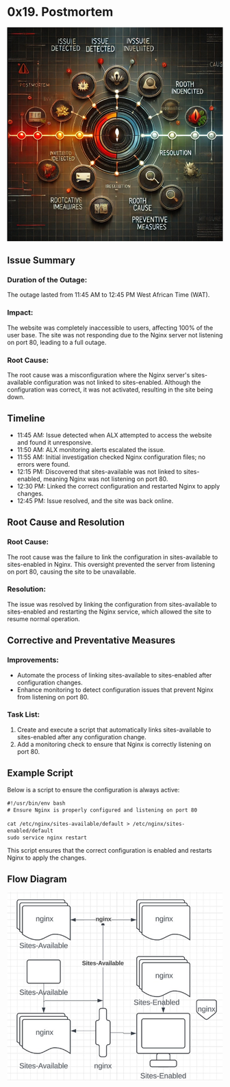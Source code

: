 # 0x19. Postmortem

![Technical Issue Resolution](./postmortem.jpeg)

## Issue Summary
### Duration of the Outage:
The outage lasted from 11:45 AM to 12:45 PM West African Time (WAT).

### Impact:
The website was completely inaccessible to users, affecting 100% of the user base. The site was not responding due to the Nginx server not listening on port 80, leading to a full outage.

### Root Cause:
The root cause was a misconfiguration where the Nginx server's sites-available configuration was not linked to sites-enabled. Although the configuration was correct, it was not activated, resulting in the site being down.

## Timeline
- 11:45 AM: Issue detected when ALX attempted to access the website and found it unresponsive.
- 11:50 AM: ALX monitoring alerts escalated the issue.
- 11:55 AM: Initial investigation checked Nginx configuration files; no errors were found.
- 12:15 PM: Discovered that sites-available was not linked to sites-enabled, meaning Nginx was not listening on port 80.
- 12:30 PM: Linked the correct configuration and restarted Nginx to apply changes.
- 12:45 PM: Issue resolved, and the site was back online.
## Root Cause and Resolution
### Root Cause:
The root cause was the failure to link the configuration in sites-available to sites-enabled in Nginx. This oversight prevented the server from listening on port 80, causing the site to be unavailable.

### Resolution:
The issue was resolved by linking the configuration from sites-available to sites-enabled and restarting the Nginx service, which allowed the site to resume normal operation.

## Corrective and Preventative Measures
### Improvements:

- Automate the process of linking sites-available to sites-enabled after configuration changes.
- Enhance monitoring to detect configuration issues that prevent Nginx from listening on port 80.
### Task List:

1. Create and execute a script that automatically links sites-available to sites-enabled after any configuration change.
2. Add a monitoring check to ensure that Nginx is correctly listening on port 80.
## Example Script
Below is a script to ensure the configuration is always active:

```plaintext
#!/usr/bin/env bash
# Ensure Nginx is properly configured and listening on port 80

cat /etc/nginx/sites-available/default > /etc/nginx/sites-enabled/default
sudo service nginx restart
```
This script ensures that the correct configuration is enabled and restarts Nginx to apply the changes.

## Flow Diagram
![Nginx Configuration Flow](./FlowDiagram.jpeg)
